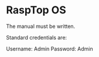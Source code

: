 # RaspTop OS

The manual must be written.

Standard credentials are:

Username: Admin
Password: Admin
